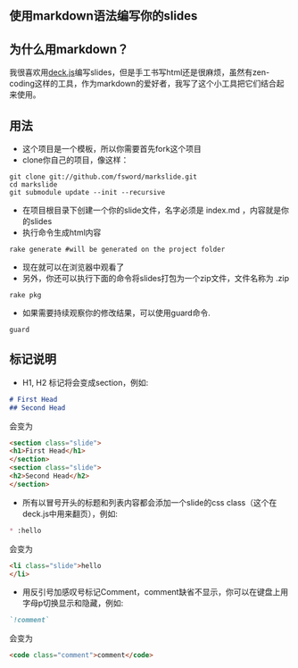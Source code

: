 使用markdown语法编写你的slides
------------------------------

## 为什么用markdown？
我很喜欢用[deck.js](https://github.com/imakewebthings/deck.js)编写slides，但是手工书写html还是很麻烦，虽然有zen-coding这样的工具，作为markdown的爱好者，我写了这个小工具把它们结合起来使用。

## 用法
* 这个项目是一个模板，所以你需要首先fork这个项目
* clone你自己的项目，像这样：

```
git clone git://github.com/fsword/markslide.git
cd markslide
git submodule update --init --recursive
```

* 在项目根目录下创建一个你的slide文件，名字必须是 index.md ，内容就是你的slides
* 执行命令生成html内容

```
rake generate #will be generated on the project folder
```

* 现在就可以在浏览器中观看了
* 另外，你还可以执行下面的命令将slides打包为一个zip文件，文件名称为 <git branche name>.zip

```
rake pkg
```

* 如果需要持续观察你的修改结果，可以使用guard命令.

```
guard
```

## 标记说明
* H1, H2 标记将会变成section，例如:

```markdown
# First Head
## Second Head
```

会变为

```html
<section class="slide">
<h1>First Head</h1>
</section>
<section class="slide">
<h2>Second Head</h2>
</section>
```

* 所有以冒号开头的标题和列表内容都会添加一个slide的css class（这个在deck.js中用来翻页），例如:

```markdown
* :hello
```
会变为

```html
<li class="slide">hello
</li>
```

* 用反引号加感叹号标记Comment，comment缺省不显示，你可以在键盘上用字母p切换显示和隐藏，例如:

```markdown
`!comment`
```

会变为

```html
<code class="comment">comment</code>
